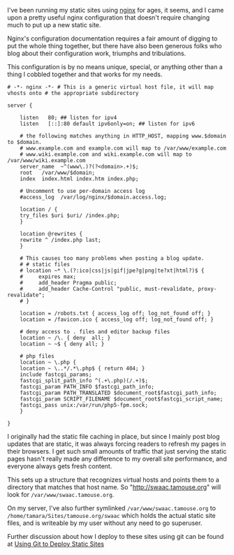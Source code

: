 I've been running my static sites using [nginx](http://nginx.com) for ages, it seems, and I came upon a pretty useful nginx configuration that doesn't require changing much to put up a new static site.

Nginx's configuration documentation requires a fair amount of digging to put the whole thing together, but there have also been generous folks who blog about their configuration work, triumphs and tribulations.

This configuration is by no means unique, special, or anything other than a thing I cobbled together and that works for my needs.

```
# -*- nginx -*- # This is a generic virtual host file, it will map vhosts onto # the appropriate subdirectory

server {

    listen   80; ## listen for ipv4
    listen   [::]:80 default ipv6only=on; ## listen for ipv6
    
    # the following matches anything in HTTP_HOST, mapping www.$domain to $domain.
    # www.example.com and example.com will map to /var/www/example.com
    # www.wiki.example.com and wiki.example.com will map to /var/www/wiki.example.com
    server_name  ~^(www\.)?(?<domain>.+)$;
    root   /var/www/$domain;
    index  index.html index.htm index.php;
    
    # Uncomment to use per-domain access log
    #access_log  /var/log/nginx/$domain.access.log;
    
    location / {
    try_files $uri $uri/ /index.php;
    }
    
    location @rewrites {
    rewrite ^ /index.php last;
    }
    
    # This causes too many problems when posting a blog update.
    # # static files
    # location ~* \.(?:ico|css|js|gif|jpe?g|png|te?xt|html?)$ {
    #     expires max;
    #     add_header Pragma public;
    #     add_header Cache-Control "public, must-revalidate, proxy-revalidate";
    # }
    
    location = /robots.txt { access_log off; log_not_found off; }
    location = /favicon.ico { access_log off; log_not_found off; }
    
    # deny access to . files and editor backup files
    location ~ /\. { deny  all; }
    location ~ ~$ { deny all; }
    
    # php files
    location ~ \.php {
    location ~ \..*/.*\.php$ { return 404; }
    include fastcgi_params;
    fastcgi_split_path_info ^(.+\.php)(/.+)$;
    fastcgi_param PATH_INFO $fastcgi_path_info;
    fastcgi_param PATH_TRANSLATED $document_root$fastcgi_path_info;
    fastcgi_param SCRIPT_FILENAME $document_root$fastcgi_script_name;
    fastcgi_pass unix:/var/run/php5-fpm.sock;
    }

}
```

I originally had the static file caching in place, but since I mainly post blog updates that are static, it was always forcing readers to refresh my pages in their browsers. I get such small amounts of traffic that just serving the static pages hasn't really made any difference to my overall site performance, and everyone always gets fresh content.

This sets up a structure that recognizes virtual hosts and points them to a directory that matches that host name. So "<http://swaac.tamouse.org>" will look for `/var/www/swaac.tamouse.org`.

On my server, I've also further symlinked `/var/www/swaac.tamouse.org` to `/home/tamara/Sites/tamouse.org/swaac` which holds the actual static site files, and is writeable by my user without any need to go superuser.

Further discussion about how I deploy to these sites using git can be found at [Using Git to Deploy Static Sites](%7B%%20post_url%202016-01-13-using-git-to-deploy-static-sites%20%%7D)

